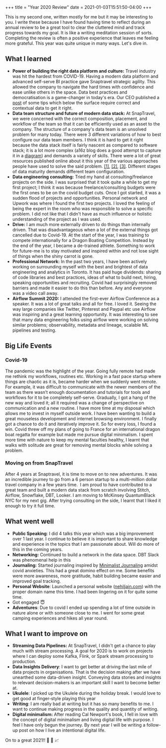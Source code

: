 +++
title = "Year 2020 Review"
date = 2021-01-03T15:51:50-04:00
+++

This is my second one, written mostly for me but it may be interesting to you. I write these because I have found having time to reflect during an annual review to be a great tool to clear the cluttered mind and track progress towards my goal. It is like a writing meditation session of sorts. Completing the review is often a positive experience that leaves me feeling more grateful. This year was quite unique in many ways. Let's dive in.

## **What I learned**

- __Power of building the right data platform and culture:__ Travel industry was hit the hardest from COVID-19. Having a modern data platform and advanced self-serve BI practice gave Snaptravel strategic agility. This allowed the company to navigate the hard times with confidence and ease unlike others in the space. Data best practices and democratisation is a game-changer in today's era. Our CEO published a [post](https://medium.com/snaptravel/from-burning-millions-to-profitability-and-back-to-growth-in-60-days-b1702cd2631c) of some tips which below the surface require correct and contextual data to get it right.
- __Data team structure and future of modern data stack:__ At SnapTravel, we were concerned with the correct composition, placement, and workflow of the team so that it can be efficiently used as an asset to the company. The structure of a company's data team is an unsolved problem for many today. There were 3 different variations of how to best configure our data team members. I think it is hard to get it right because the data stack itself is fairly nascent as compared to software stack; it is a lot more complex (a16z blog does a good attempt to capture it in a [diagram](https://i1.wp.com/a16z.com/wp-content/uploads/2020/10/Data-Report-Martin-Inline-Graphics-R7-06-1.jpg?ssl=1)) and demands a variety of skills. There were a lot of great resources published online about it this year of the various approaches people have used to solve the said problem. [[1]](https://www.getdbt.com/coalesce/agenda/how-to-structure-a-data-team), [[2]](https://medium.com/@djpardis/models-for-integrating-data-science-teams-within-organizations-7c5afa032ebd), [[3]](https://www.dataengineeringpodcast.com/data-teams-book-episode-162/). Different stages of data maturity demands different team configuration.
- __Data engineering consulting:__ Tried my hand at consulting/freelance projects on the side. I was surprised that it took quite a while to get my first project; I think it was because freelance/consulting budgets were the first ones to be on the covid budget cuts. Once I got started, it was a sudden flood of projects and opportunities. Personal network and Upwork was where I found the first two projects. I loved the feeling of being the expert in the room who was responsible to solve a specific problem. I did not like that I didn't have as much influence or holistic understanding of the project as I was used.
- __Drive:__ I am much more externally driven to do things than internally driven. That was disadvantageous when a lot of the external things got cancelled due to Covid-19. At the start of the year, I was training to compete internationally for a Dragon Boating Competition. Instead by the end of the year, I became a de-trained athlete. Something to work for future-me is to stay motivated and inspired within and not lose sight of things when the shiny carrot is gone.
- __Professional Network:__ In the past two years, I have been actively working on surrounding myself with the best and brightest of data engineering and analytics in Toronto. It has paid huge dividends: sharing of code libraries and best practices, ideas of what to build next, hiring, speaking opportunities and recruiting. Covid had surprisingly removed barriers and made it easier to do this than before. Any and everyone was a video call away.
- __Airflow Summit 2020:__ I attended the first-ever Airflow Conference as a speaker. It was a lot of great talks and all for free. I loved it. Seeing the way large companies like Twitter, Pinterest and Paypal etc use Airflow was inspiring and a great learning opportunity. It was interesting to see that many data engineering folks using airflow were working on solving similar problems; observability, metadata and lineage, scalable ML pipelines and testing.

## **Big Life Events**

### **Covid-19**

The pandemic was the highlight of the year. Going fully remote had made me rethink my workflows, routines etc. Working in a fast pace startup where things are chaotic as it is, became harder when we suddenly went remote. For example, it was difficult to communicate with the newer members of the team as there wasn’t enough documentation and tutorials for tools and workflows for it to be completely self-serve. Gradually, I got a hang of the new way and loved it; all it required was a change of perspective on communication and a new routine. I have more time at my disposal which allows me to invest in myself outside work. I have been wanting to build a great mouseless development and internet browsing environment. I finally got a chance to do it and iteratively improve it. So for every loss, I found a win. Covid threw off my plans of going to France for an international dragon boat regatta for example but made me pursue digital minimalism. I spent more time with nature to keep my mental faculties healthy, I learnt that walks with solitude are great for removing mental blocks while solving a problem.

### **Moving on from SnapTravel**

After 4 years at Snaptravel, it is time to move on to new adventures. It was an incredible journey to go from a 6 person startup to a multi-million dollar travel company in a few years time.  I am proud to have contributed to a great team and built a modern data stack from scratch involving Stitch, Airflow, Snowflake, DBT, Looker. I am moving to McKinsey QuantumBlack NYC for my next gig. After trying consulting on the side, I learnt that I liked it enough to try it full time.

## **What went well**

- **Public Speaking**: I did 4 talks this year which was a big improvement over 1 last year. I continue to believe it is important to share knowledge and experience in the topics that I am passionate about. Will do more of this in the coming years.
- **Networking:** Continued to build a network in the data space. DBT Slack was phenomenal help in this
- **Journaling:** Started journaling inspired by [Minimalist Journaling](https://medium.com/better-humans/draft-how-to-hack-your-brain-to-achieve-consistency-that-lasts-7f5fdc520d28) amidst covid anxieties. This had a great domino effect on me. Some benefits were more awareness, more gratitude, habit building became easier and improved goal tracking.
- **Personal Website**: Launched a personal website ([nehiljain.com](https://nehiljain.com/)) with the proper domain name this time. I had been lingering on it for quite some time.
- Got engaged 😇
- **Adventures**: Due to covid I ended up spending a lot of time outside in nature alone or with someone close to me. I went for some great camping experiences and hikes all year round.

## **What I want to improve on**

- **Streaming Data Pipelines:** At SnapTravel, I didn't get a chance to play much with stream processing. A goal for 2020 is to work on projects where I can deploy some Kafka, Flink, or Spark stream processing to production.
- **Data Insights Delivery**: I want to get better at driving the last mile of data projects in organisations. That is the decision making after we have unearthed some data-driven insight. Conveying data stories and insights to relevant decision-makers is an important skill I want to become better at.
- **Ukulele**: I picked up the Ukulele during the holiday break. I would love to get good at finger-style playing this year
- **Writing**: I am really bad at writing but it has so many benefits to me. I want to continue making progress in the quality and quantity of writing.
- **Digital minimalism:** After reading Cal Newport's book, I fell in love with the concept of digital minimalism and living digital life with purpose. I feel I have only begun the journey. By next year I will be writing a follow-up post on how I live an intentional digital life.

On to a great 2021!! 🎉 🚀 📈
